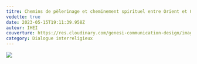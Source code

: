 ```yaml
---
titre: Chemins de pèlerinage et cheminement spirituel entre Orient et Occident
vedette: true
date: 2023-05-15T19:11:39.958Z
auteur: IHEI
couverture: https://res.cloudinary.com/genesi-communication-design/image/upload/v1684177982/Chemins_de_pelerinage_et_cheminement_spirituel_entre_Orient_et_Occident_l3tn8r.jpg
category: Dialogue interreligieux
---
```

[](https://l.ead.me/ihei)

![](https://res.cloudinary.com/genesi-communication-design/image/upload/v1684177982/Chemins_de_pelerinage_et_cheminement_spirituel_entre_Orient_et_Occident_l3tn8r.jpg)